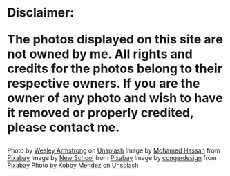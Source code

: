 <h1>Disclaimer:

The photos displayed on this site are not owned by me. All rights and credits for the photos belong to their respective owners. If you are the owner of any photo and wish to have it removed or properly credited, please contact me.</h1>

Photo by <a href="https://unsplash.com/@westhephotographer?utm_content=creditCopyText&utm_medium=referral&utm_source=unsplash">Wesley Armstrong</a> on <a href="https://unsplash.com/photos/a-very-tall-building-with-lots-of-windows-skp1RsILB8k?utm_content=creditCopyText&utm_medium=referral&utm_source=unsplash">Unsplash</a>
Image by <a href="https://pixabay.com/users/mohamed_hassan-5229782/?utm_source=link-attribution&utm_medium=referral&utm_campaign=image&utm_content=8707406">Mohamed Hassan</a> from <a href="https://pixabay.com//?utm_source=link-attribution&utm_medium=referral&utm_campaign=image&utm_content=8707406">Pixabay</a>
Image by <a href="https://pixabay.com/users/newjerseycoffeeschool-43256196/?utm_source=link-attribution&utm_medium=referral&utm_campaign=image&utm_content=8782893">New School</a> from <a href="https://pixabay.com//?utm_source=link-attribution&utm_medium=referral&utm_campaign=image&utm_content=8782893">Pixabay</a>
Image by <a href="https://pixabay.com/users/congerdesign-509903/?utm_source=link-attribution&utm_medium=referral&utm_campaign=image&utm_content=8693748">congerdesign</a> from <a href="https://pixabay.com//?utm_source=link-attribution&utm_medium=referral&utm_campaign=image&utm_content=8693748">Pixabay</a>
Photo by <a href="https://unsplash.com/@kobbymendez?utm_content=creditCopyText&utm_medium=referral&utm_source=unsplash">Kobby Mendez</a> on <a href="https://unsplash.com/photos/doughnut-with-toppings-q54Oxq44MZs?utm_content=creditCopyText&utm_medium=referral&utm_source=unsplash">Unsplash</a>
